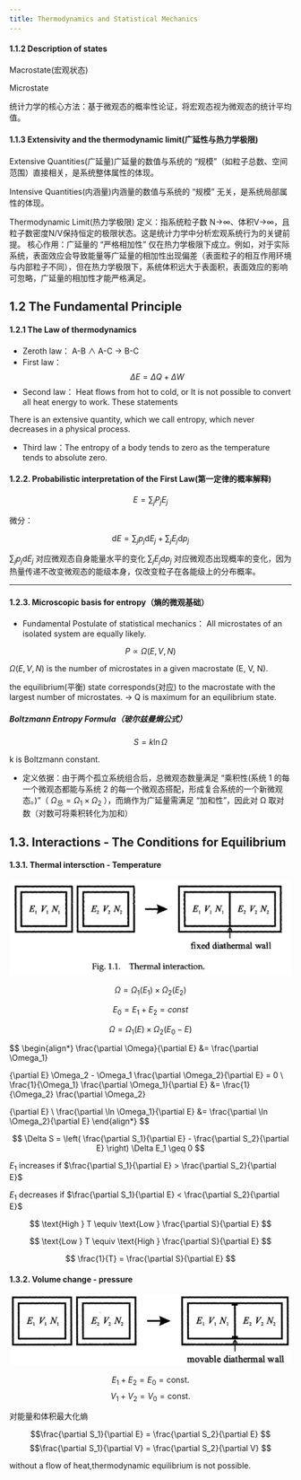 ```yaml
---
title: Thermodynamics and Statistical Mechanics
---
```


#### 1.1.2 Description of states

Macrostate(宏观状态)

Microstate

统计力学的核心方法：基于微观态的概率性论证，将宏观态视为微观态的统计平均值。

#### 1.1.3 Extensivity and the thermodynamic limit(广延性与热力学极限)

Extensive Quantities(广延量)广延量的数值与系统的 “规模”（如粒子总数、空间范围）直接相关，是系统整体属性的体现。

Intensive Quantities(内涵量)内涵量的数值与系统的 “规模” 无关，是系统局部属性的体现。

Thermodynamic Limit(热力学极限) 定义：指系统粒子数
N→∞、体积V→∞，且粒子数密度N/V保持恒定的极限状态。这是统计力学中分析宏观系统行为的关键前提。
核心作用：广延量的 “严格相加性” 仅在热力学极限下成立。例如，对于实际系统，表面效应会导致能量等广延量的相加性出现偏差（表面粒子的相互作用环境与内部粒子不同），但在热力学极限下，系统体积远大于表面积，表面效应的影响可忽略，广延量的相加性才能严格满足。

## 1.2 The Fundamental Principle

#### 1.2.1 The  Law of thermodynamics

- Zeroth law：
A-B $\land$ A-C $\rightarrow$ B-C
- First law：
$$\Delta E = \Delta Q + \Delta W$$
- Second law：
Heat flows from hot to cold, or It is not possible to convert all heat energy to work. These statements

There is an extensive quantity,
which we call entropy, which never decreases in a physical process. 

- Third law：The entropy of a body tends to zero as the temperature tends
to absolute zero.

#### 1.2.2. Probabilistic interpretation of the First Law(第一定律的概率解释)

$$ E = \sum_{j} P_{j} E_{j} $$

微分：

$$ \text{d}E = \sum_{j} p_j \text{d}E_j + \sum_{j} E_j \text{d}p_j $$

$\sum_{j} p_j \text{d}E_j$ 对应微观态自身能量水平的变化
$\sum_{j} E_j \text{d}p_j$ 对应微观态出现概率的变化，因为热量传递不改变微观态的能级本身，仅改变粒子在各能级上的分布概率。

---
#### 1.2.3. Microscopic basis for entropy（熵的微观基础）
- Fundamental Postulate of
statistical mechanics：
All microstates of an
isolated system are equally likely.

$$ P \propto \Omega(E,V,N) $$

$\Omega(E,V,N)$ is the number of microstates in a given macrostate (E, V, N). 

the equilibrium(平衡) state corresponds(对应) to the macrostate with the largest number of microstates. $\rightarrow$ Q is maximum for an equilibrium state.

##### Boltzmann Entropy Formula（玻尔兹曼熵公式）
$$ S = k \ln \Omega $$

k is Boltzmann constant.

- 定义依据：由于两个孤立系统组合后，总微观态数量满足 “乘积性(系统 1 的每一个微观态都能与系统 2 的每一个微观态搭配，形成复合系统的一个新微观态。)”（ $\Omega_{\text{总}} = \Omega_1 \times \Omega_2$ ），而熵作为广延量需满足 “加和性”，因此对
Ω
取对数（对数可将乘积转化为加和）

## 1.3. Interactions - The Conditions for Equilibrium

#### 1.3.1. Thermal intersction - Temperature

![alt text](image.png)

$$ \Omega = \Omega_1(E_1) \times \Omega_2(E_2) $$

$$ E_0 = E_1 + E_2 = const$$

$$ \Omega = \Omega_1(E) \times \Omega_2(E_0 - E) $$

$$
\begin{align*}
\frac{\partial \Omega}{\partial E} &= \frac{\partial \Omega_1}

{\partial E} \Omega_2 - \Omega_1 \frac{\partial \Omega_2}{\partial E} = 0 \\
\frac{1}{\Omega_1} \frac{\partial \Omega_1}{\partial E} &= \frac{1}{\Omega_2} \frac{\partial \Omega_2}

{\partial E} \\
\frac{\partial \ln \Omega_1}{\partial E} &= \frac{\partial \ln \Omega_2}{\partial E}
\end{align*}
$$

$$
\Delta S = \left( \frac{\partial S_1}{\partial E} - \frac{\partial S_2}{\partial E} \right) \Delta E_1 \geq 0
$$

$E_1$ increases if $\frac{\partial S_1}{\partial E} > \frac{\partial S_2}{\partial E}$

$E_1$ decreases if $\frac{\partial S_1}{\partial E} < \frac{\partial S_2}{\partial E}$

$$
\text{High } T \equiv \text{Low } \frac{\partial S}{\partial E}
$$

$$
\text{Low } T \equiv \text{High } \frac{\partial S}{\partial E}
$$

$$
\frac{1}{T} = \frac{\partial S}{\partial E}
$$

#### 1.3.2. Volume change - pressure

![alt text](image-1.png)

 $$  E_1 + E_2 = E_0 = \text{const.}$$
 $$ 
  V_1 + V_2 = V_0 = \text{const.} $$

对能量和体积最大化熵

$$\frac{\partial S_1}{\partial E} = \frac{\partial S_2}{\partial E} $$
$$\frac{\partial S_1}{\partial V} = \frac{\partial S_2}{\partial V} $$

without a flow of heat,thermodynamic equilibrium is not possible.
